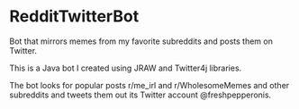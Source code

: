 # RedditTwitterBot
Bot that mirrors memes from my favorite subreddits and posts them on Twitter.

<p>This is a Java bot I created using JRAW and Twitter4j libraries.</p> 
<p>The bot looks for popular posts r/me_irl and r/WholesomeMemes and other subreddits and tweets them out its Twitter account @freshpepperonis.<p>

